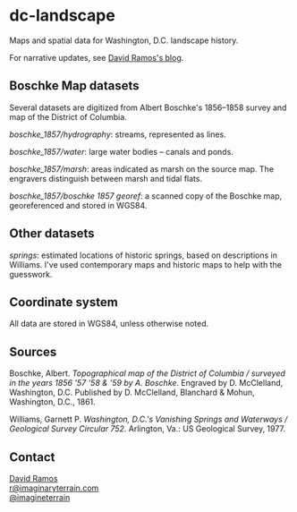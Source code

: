 dc-landscape
============

Maps and spatial data for Washington, D.C. landscape history. 

For narrative updates, see [David Ramos's blog](http://imaginaryterrain.com/blog).

## Boschke Map datasets

Several datasets are digitized from Albert Boschke's 1856–1858 survey and map of the District of Columbia.

*boschke_1857/hydrography*: streams, represented as lines.

*boschke_1857/water*: large water bodies – canals and ponds.

*boschke_1857/marsh*: areas indicated as marsh on the source map. The engravers distinguish between marsh and tidal flats.

*boschke_1857/boschke 1857 georef*: a scanned copy of the Boschke map, georeferenced and stored in WGS84.

## Other datasets

*springs*: estimated locations of historic springs, based on descriptions in Williams. I've used contemporary maps and historic maps to help with the guesswork. 

## Coordinate system

All data are stored in WGS84, unless otherwise noted.

## Sources

Boschke, Albert. _Topographical map of the District of Columbia / surveyed in the years 1856 '57 '58 & '59 by A. Boschke_. Engraved by D. McClelland, Washington, D.C. Published by D. McClelland, Blanchard & Mohun, Washington, D.C., 1861.

Williams, Garnett P. _Washington, D.C.'s Vanishing Springs and Waterways / Geological Survey Circular 752_. Arlington, Va.: US Geological Survey, 1977.

## Contact

[David Ramos](http://imaginaryterrain.com)  
r@imaginaryterrain.com  
[@imagineterrain](https://twitter.com/imagineterrain)


